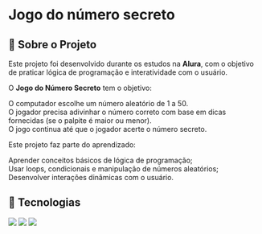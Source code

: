 <h1>Jogo do número secreto</h1>

<h2>📝 Sobre o Projeto</h2>
<p>
    Este projeto foi desenvolvido durante os estudos na <strong>Alura</strong>, com o objetivo de praticar 
    lógica de programação e interatividade com o usuário.<br>
</p>
<p>O <strong>Jogo do Número Secreto</strong> tem o objetivo:

O computador escolhe um número aleatório de 1 a 50.<br>
O jogador precisa adivinhar o número correto com base em dicas fornecidas (se o palpite é maior ou menor).<br>
O jogo continua até que o jogador acerte o número secreto.

Este projeto faz parte do aprendizado:

Aprender conceitos básicos de lógica de programação;<br>
Usar loops, condicionais e manipulação de números aleatórios;<br>
Desenvolver interações dinâmicas com o usuário.

</p>

## 🚀 Tecnologias
<div>
  <img src="https://img.shields.io/badge/HTML-239120?style=for-the-badge&logo=html5&logoColor=white">
  <img src="https://img.shields.io/badge/CSS-239120?&style=for-the-badge&logo=css3&logoColor=white">
  <img src="https://img.shields.io/badge/JavaScript-F7DF1E?style=for-the-badge&logo=javascript&logoColor=black">
</div>
